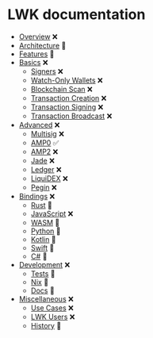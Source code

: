 # LWK documentation

* [Overview](overview.md) ❌
* [Architecture](arch.md) 🚧
* [Features](features.md) 🚧
* [Basics](basics.md) ❌
  * [Signers](signer.md) ❌
  * [Watch-Only Wallets](wollet.md) ❌
  * [Blockchain Scan](scan.md) ❌
  * [Transaction Creation](tx.md) ❌
  * [Transaction Signing](sign.md) ❌
  * [Transaction Broadcast](broadcast.md) ❌
* [Advanced](advanced.md) ❌
  * [Multisig](multisig.md) ❌
  * [AMP0](amp0.md) ✅
  * [AMP2](amp2.md) ❌
  * [Jade](jade.md) ❌
  * [Ledger](ledger.md) ❌
  * [LiquiDEX](liquidex.md) ❌
  * [Pegin](pegin.md) ❌
* [Bindings](bindings.md) ❌
  * [Rust](rust.md) 🚧
  * [JavaScript](js.md) ❌
  * [WASM](wasm.md) 🚧
  * [Python](python.md) 🚧
  * [Kotlin](kotlin.md) 🚧
  * [Swift](swift.md) 🚧
  * [C#](csharp.md) 🚧
* [Development](dev.md) ❌
  * [Tests](tests.md) 🚧
  * [Nix](nix.md) 🚧
  * [Docs](docs.md) 🚧
* [Miscellaneous](misc.md) ❌
  * [Use Cases](usecases.md) ❌
  * [LWK Users](users.md) ❌
  * [History](history.md) 🚧

